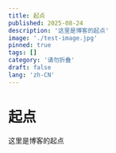 ```yaml
---
title: 起点
published: 2025-08-24
description: '这里是博客的起点'
image: './test-image.jpg'
pinned: true
tags: []
category: '请勿折叠'
draft: false 
lang: 'zh-CN'
---
```


# 起点

这里是博客的起点
